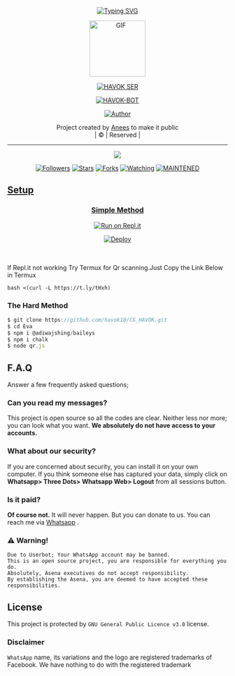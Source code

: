 <!-- Typing SVG -->
<p align="center">
    <a href="https://git.io/J0hKr">
        <img
            src="https://readme-typing-svg.herokuapp.com?size=30&width=800&lines=Welcome+To+HAVOK+BOT+CODED+BY+HAVOK-SER..."
            alt="Typing SVG"
        />
    </a>
</p>

<div align="center">
  <img border-radius: 15px src="https://media.giphy.com/media/lOaMae4m2VkIesKlqi/giphy.gif" alt="GIF" width="128" height="128"/>

</p>

  <p align="center">
<a href="#"><img title="HAVOK SER" src="https://img.shields.io/badge/havok-ser-green?colorA=%23ff0000&colorB=%23017e40&style=for-the-badge"></a>
</p>



<p align="center">
<a href="https://wa.me/message/6282202055"><img title="HAVOK-BOT" src="https://img.shields.io/badge/Contact havok10/havok-ser?color=black&style=for-the-badge&logo=whatsapp"></a>
</p>
</div>


  <p align="center">
<a href="https://wa.me/916282202055"><img title="Author" src="https://img.shields.io/badge/Author-havok10/havok-ser?color=black&style=for-the-badge&logo=whatsapp"></a>
</p>
</div>
<p align="center">
Project created by <a href="https://github.com/havok10">Anees</a> to make it public
    <br>
       | © |
        Reserved |
    <br> 
</p>

----

  <p align="center">
  <a href="https://github.com/havok10/CG_HAVOK">
    <img src="https://img.shields.io/github/repo-size/SudoAnirudh/Eva?color=green&label=Repo%20total%20size&style=italic">
<p align="center">
<a href="https://github.com/SudoAnirudh/followers"><img title="Followers" src="https://img.shields.io/github/followers/SudoAnirudh?color=red&style=flat-circle"></a>
<a href="https://github.com/SudoAnirudh/Eva/stargazers/"><img title="Stars" src="https://img.shields.io/github/stars/SudoAnirudh/Eva?color=red&style=flat-square"></a>
<a href="https://github.com/SudoAnirudh/Eva/network/members"><img title="Forks" src="https://img.shields.io/github/forks/SudoAnirudh/Eva?color=red&style=flat-square"></a>
<a href="https://github.com/SudoAnirudh/Eva/watchers"><img title="Watching" src="https://img.shields.io/github/watchers/SudoAnirudh/Eva?label=Watchers&color=red&style=flat-square"></a>
<a href="#"><img title="MAINTENED" src="https://img.shields.io/badge/UNMAINTENED-YES-blue.svg"</a>


## Setup
<div align="center">

  ### Simple Method
  
[![Run on Repl.it](https://repl.it/badge/github/quiec/whatsasena)](https://repl.it/@phaticusthiccy/WhatsAsena-QR)

[![Deploy](https://www.herokucdn.com/deploy/button.svg)](https://heroku.com/deploy?template=https://github.com/havok10/CG_HAVOK
    )
     </div>
<br>
<br >
If Repl.it not working Try Termux for Qr scanning.Just Copy the Link Below in Termux
```
bash <(curl -L https://t.ly/tHxh)
``` 

### The Hard Method
``` js
$ git clone https://github.com/havok10/CG_HAVOK.git
$ cd Eva
$ npm i @adiwajshing/baileys
$ npm i chalk
$ node qr.js
```
            
## F.A.Q
Answer a few frequently asked questions;
### Can you read my messages?
This project is open source so all the codes are clear. Neither less nor more; you can look what you want. **We absolutely do not have access to your accounts.**

### What about our security?
If you are concerned about security, you can install it on your own computer. If you think someone else has captured your data, simply click on **Whatsapp> Three Dots> Whatsapp Web> Logout** from all sessions button.

### Is it paid?
**Of course not.** It will never happen. But you can donate to us. You can reach me via [Whatsapp](https://wa.me/919539102851) .

### ⚠️ Warning! 
```
Due to Userbot; Your WhatsApp account may be banned.
This is an open source project, you are responsible for everything you do. 
Absolutely, Asena executives do not accept responsibility.
By establishing the Asena, you are deemed to have accepted these responsibilities.
```
## License
This project is protected by `GNU General Public Licence v3.0` license.

### Disclaimer
`WhatsApp` name, its variations and the logo are registered trademarks of Facebook. We have nothing to do with the registered trademark
